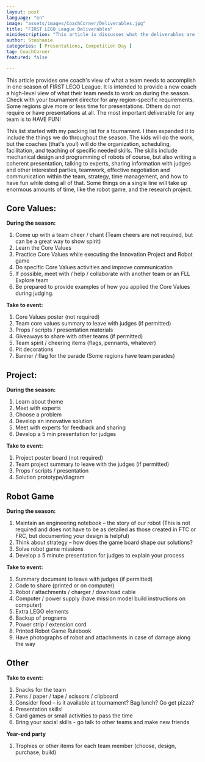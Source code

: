 ```yaml
---
layout: post
language: "en"
image: "assets/images/CoachCorner/Deliverables.jpg"
title: "FIRST LEGO League Deliverables"
minidescription: "This article is discusses what the deliverables are for FIRST LEGO League Teams."
author: Stephanie
categories: [ Presentations, Competition Day ]
tag: CoachCorner
featured: false

---
```

This article provides one coach's view of what a team needs to accomplish in one season of FIRST LEGO League. It is intended to provide a new coach a high-level view of what their team needs to work on during the season. Check with your tournament director for any region-specific requirements. Some regions give more or less time for presentations. Others do not require or have presentations at all. The most important deliverable for any team is to HAVE FUN!

This list started with my packing list for a tournament. I then expanded it to include the things we do throughout the season. The kids will do the work, but the coaches (that's you!) will do the organization, scheduling, facilitation, and teaching of specific needed skills. The skills include mechanical design and programming of robots of course, but also writing a coherent presentation, talking to experts, sharing information with judges and other interested parties, teamwork, effective negotiation and communication within the team, strategy, time management, and how to have fun while doing all of that. Some things on a single line will take up enormous amounts of time, like the robot game, and the research project.

## Core Values:

<b> During the season:</b><br>
1) Come up with a team cheer / chant (Team cheers are not required, but can be a great way to show spirit)<br>
2) Learn the Core Values<br>
3) Practice Core Values while executing the Innovation Project and Robot game<br>
4) Do specific Core Values activities and improve communication<br>
5) If possible, meet with / help / collaborate with another team or an FLL Explore team<br>
6) Be prepared to provide examples of how you applied the Core Values during judging.

<b> Take to event:</b><br>
1) Core Values poster (not required)<br>
2) Team core values summary to leave with judges (if permitted)<br>
3) Props / scripts / presentation materials<br>
4) Giveaways to share with other teams (if permitted)<br>
5) Team spirit / cheering items (flags, pennants, whatever)<br>
6) Pit decorations<br>
7) Banner / flag for the parade (Some regions have team parades)

## Project:
<b> During the season:</b><br>
  1) Learn about theme <br>
  2) Meet with experts <br>
  3) Choose a problem<br>
  4) Develop an innovative solution<br>
  5) Meet with experts for feedback and sharing<br>
  6) Develop a 5 min presentation for judges

<b>Take to event:</b><br>
1) Project poster board (not required)<br>
2) Team project summary to leave with the judges (if permitted)<br>
3) Props / scripts / presentation<br>
4) Solution prototype/diagram

## Robot Game

<b>During the season:</b><br>
1) Maintain an engineering notebook – the story of our robot (This is not required and does not have to be as detailed as those created in FTC or FRC, but documenting your design is helpful)<br>
2) Think about strategy – how does the game board shape our solutions?<br>
3) Solve robot game missions<br>
4) Develop a 5 minute presentation for judges to explain your process

<b>Take to event:</b><br>
1) Summary document to leave with judges (if permitted)<br>
2) Code to share (printed or on computer)<br>
3) Robot / attachments / charger / download cable<br>
4) Computer / power supply (have mission model build instructions on computer)<br>
5) Extra LEGO elements<br>
6) Backup of programs<br>
7) Power strip / extension cord<br>
8) Printed Robot Game Rulebook<br>
9) Have photographs of robot and attachments in case of damage along the way

## Other
<b> Take to event:</b><br>
1) Snacks for the team<br>
2) Pens / paper / tape / scissors / clipboard<br>
3) Consider food – is it available at tournament? Bag lunch? Go get pizza?<br>
4) Presentation skills!<br>
5) Card games or small activities to pass the time<br>
6) Bring your social skills - go talk to other teams and make new friends

<b> Year-end party</b><br>
1) Trophies or other items for each team member (choose, design, purchase, build)
